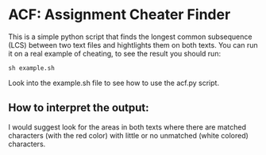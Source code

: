 # ACF: Assignment Cheater Finder

This is a simple python script that finds the longest common subsequence (LCS) between two text files and hightlights them on both texts.
You can run it on a real example of cheating, to see the result you should run:

`sh example.sh`

Look into the example.sh file to see how to use the acf.py script.

## How to interpret the output:
I would suggest look for the areas in both texts where there are matched characters (with the red color) with little or no unmatched (white colored) characters.
